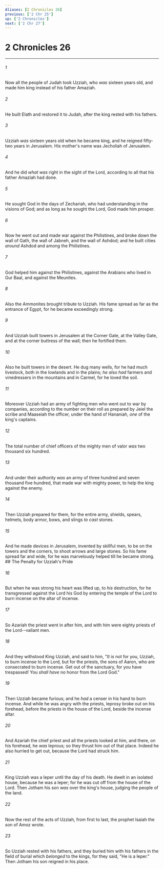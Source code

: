```yaml
---
Aliases: [2 Chronicles 26]
previous: ['2 Chr 25']
up: ['2 Chronicles']
next: ['2 Chr 27']
---
```

# 2 Chronicles 26

***


###### 1 
Now all the people of Judah took Uzziah, who _was_ sixteen years old, and made him king instead of his father Amaziah. 

###### 2 
He built Elath and restored it to Judah, after the king rested with his fathers. 

###### 3 
Uzziah _was_ sixteen years old when he became king, and he reigned fifty-two years in Jerusalem. His mother's name was Jecholiah of Jerusalem. 

###### 4 
And he did _what was_ right in the sight of the Lord, according to all that his father Amaziah had done. 

###### 5 
He sought God in the days of Zechariah, who had understanding in the visions of God; and as long as he sought the Lord, God made him prosper. 

###### 6 
Now he went out and made war against the Philistines, and broke down the wall of Gath, the wall of Jabneh, and the wall of Ashdod; and he built cities _around_ Ashdod and among the Philistines. 

###### 7 
God helped him against the Philistines, against the Arabians who lived in Gur Baal, and against the Meunites. 

###### 8 
Also the Ammonites brought tribute to Uzziah. His fame spread as far as the entrance of Egypt, for he became exceedingly strong. 

###### 9 
And Uzziah built towers in Jerusalem at the Corner Gate, at the Valley Gate, and at the corner buttress of the wall; then he fortified them. 

###### 10 
Also he built towers in the desert. He dug many wells, for he had much livestock, both in the lowlands and in the plains; _he also had_ farmers and vinedressers in the mountains and in Carmel, for he loved the soil. 

###### 11 
Moreover Uzziah had an army of fighting men who went out to war by companies, according to the number on their roll as prepared by Jeiel the scribe and Maaseiah the officer, under the hand of Hananiah, _one_ of the king's captains. 

###### 12 
The total number of chief officers of the mighty men of valor _was_ two thousand six hundred. 

###### 13 
And under their authority _was_ an army of three hundred and seven thousand five hundred, that made war with mighty power, to help the king against the enemy. 

###### 14 
Then Uzziah prepared for them, for the entire army, shields, spears, helmets, body armor, bows, and slings _to cast_ stones. 

###### 15 
And he made devices in Jerusalem, invented by skillful men, to be on the towers and the corners, to shoot arrows and large stones. So his fame spread far and wide, for he was marvelously helped till he became strong. ## The Penalty for Uzziah's Pride 

###### 16 
But when he was strong his heart was lifted up, to _his_ destruction, for he transgressed against the Lord his God by entering the temple of the Lord to burn incense on the altar of incense. 

###### 17 
So Azariah the priest went in after him, and with him were eighty priests of the Lord--valiant men. 

###### 18 
And they withstood King Uzziah, and said to him, "_It_ _is_ not for you, Uzziah, to burn incense to the Lord, but for the priests, the sons of Aaron, who are consecrated to burn incense. Get out of the sanctuary, for you have trespassed! You _shall have_ no honor from the Lord God." 

###### 19 
Then Uzziah became furious; and he _had_ a censer in his hand to burn incense. And while he was angry with the priests, leprosy broke out on his forehead, before the priests in the house of the Lord, beside the incense altar. 

###### 20 
And Azariah the chief priest and all the priests looked at him, and there, on his forehead, he _was_ leprous; so they thrust him out of that place. Indeed he also hurried to get out, because the Lord had struck him. 

###### 21 
King Uzziah was a leper until the day of his death. He dwelt in an isolated house, because he was a leper; for he was cut off from the house of the Lord. Then Jotham his son _was_ over the king's house, judging the people of the land. 

###### 22 
Now the rest of the acts of Uzziah, from first to last, the prophet Isaiah the son of Amoz wrote. 

###### 23 
So Uzziah rested with his fathers, and they buried him with his fathers in the field of burial which _belonged_ to the kings, for they said, "He is a leper." Then Jotham his son reigned in his place.
